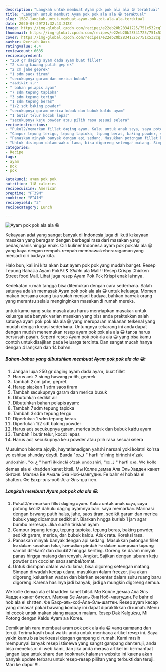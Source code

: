 ```yaml
---
description: "Langkah untuk membuat Ayam pok pok ala ala 😀 teraktual"
title: "Langkah untuk membuat Ayam pok pok ala ala 😀 teraktual"
slug: 1587-langkah-untuk-membuat-ayam-pok-pok-ala-ala-teraktual
date: 2020-09-29T21:32:43.242Z
image: https://img-global.cpcdn.com/recipes/e22eb20b28341725/751x532cq70/ayam-pok-pok-ala-ala-😀-foto-resep-utama.jpg
thumbnail: https://img-global.cpcdn.com/recipes/e22eb20b28341725/751x532cq70/ayam-pok-pok-ala-ala-😀-foto-resep-utama.jpg
cover: https://img-global.cpcdn.com/recipes/e22eb20b28341725/751x532cq70/ayam-pok-pok-ala-ala-😀-foto-resep-utama.jpg
author: Derrick Bass
ratingvalue: 4.4
reviewcount: 6635
recipeingredient:
- "250 gr daging ayam dada ayam buat fillet"
- "2 siung bawang putih geprek"
- "2 cm jahe geprek"
- "1 sdm saos tiram"
- "secukupnya garam dan merica bubuk"
- "sedikit air"
- " bahan pelapis ayam"
- "7 sdm tepung tapioka"
- "3 sdm tepung terigu"
- "1 sdm tepung beras"
- "1/2 sdt baking powder"
- "secukupnya garam merica bubuk dan bubuk kaldu ayam"
- "1 butir telur kocok lepas"
- "secukupnya keju powder atau pilih rasa sesuai selera"
recipeinstructions:
- "Pukul2/memarkan fillet daging ayam. Kalau untuk anak saya, saya potong kecil2 dahulu daging ayamnya baru saya memarkan. Marinasi dengan bawang putih halus, jahe, saos tiram, sedikit garam dan merica bubuk yang dicampur sedikit air. Biarkan hingga kurleb 1 jam agar bumbu meresap. Jika sudah tiriskan ayam"
- "Campur tepung terigu, tepung tapioka, tepung beras, baking powder, sedikit garam, merica, dan bubuk kaldu. Aduk rata. Koreksi rasa."
- "Panaskan minyak banyak dengan api sedang. Masukkan potongan fillet ke dalam kocokan telur, kemudian pindah ke dalam campuran tepung sambil ditekan2 dan dicubit2 hingga keriting. Goreng ke dalam minyak panas hingga matang dan renyah. Angkat. Sajikan dengan taburan keju powder dan cocolan saos sambal/tomat."
- "Untuk disimpan dalam waktu lama, bisa digoreng setengah matang. Simpan di wadah kedap udara, masukkan dalam freezer. jika akan digoreng, keluarkan wadah dan biarkan sebentar dalam suhu ruang baru digoreng. Karena hasilnya jadi banyak, jadi ga mungkin digoreng semua."
categories:
- Recipe
tags:
- ayam
- pok
- pok

katakunci: ayam pok pok 
nutrition: 118 calories
recipecuisine: American
preptime: "PT39M"
cooktime: "PT41M"
recipeyield: "3"
recipecategory: Lunch

---
```



![Ayam pok pok ala ala 😀](https://img-global.cpcdn.com/recipes/e22eb20b28341725/751x532cq70/ayam-pok-pok-ala-ala-😀-foto-resep-utama.jpg)

Kekayaan adat yang sangat banyak di Indonesia juga di ikuti kekayaan masakan yang beragam dengan berbagai rasa dari masakan yang pedas,manis hingga enak. Ciri kuliner Indonesia ayam pok pok ala ala 😀 yang kaya dengan rempah-rempah membawa keberaragaman yang menjadi ciri budaya kita.


Halo bun, kali ini kita akan buat ayam pok pok yang mudah banget. Resep Tepung Rahasia Ayam PokP*k &amp; Shihl*n ala Mall!!! Resep Crispy Chicken Street food Mall. Lihat juga resep Ayam Pok Pok Krispi enak lainnya.

Kedekatan rumah tangga bisa ditemukan dengan cara sederhana. Salah satunya adalah memasak Ayam pok pok ala ala 😀 untuk keluarga. Momen makan bersama orang tua sudah menjadi budaya, bahkan banyak orang yang merantau selalu menginginkan masakan di rumah mereka.

untuk kamu yang suka masak atau harus menyiapkan masakan untuk keluarga ada banyak varian masakan yang bisa anda praktekkan salah satunya ayam pok pok ala ala 😀 yang merupakan makanan terkenal yang mudah dengan kreasi sederhana. Untungnya sekarang ini anda dapat dengan mudah menemukan resep ayam pok pok ala ala 😀 tanpa harus bersusah payah.
Seperti resep Ayam pok pok ala ala 😀 yang bisa kamu contoh untuk disajikan pada keluarga tercinta. Dan sangat mudah hanya dengan 4 langkah dan 14 bahan.


<!--inarticleads1-->

##### Bahan-bahan yang dibutuhkan membuat Ayam pok pok ala ala 😀:

1. Jangan lupa 250 gr daging ayam dada ayam, buat fillet
1. Harus ada 2 siung bawang putih, geprek
1. Tambah 2 cm jahe, geprek
1. Harap siapkan 1 sdm saos tiram
1. Tambah secukupnya garam dan merica bubuk
1. Dibutuhkan sedikit air
1. Dibutuhkan  bahan pelapis ayam:
1. Tambah 7 sdm tepung tapioka
1. Tambah 3 sdm tepung terigu
1. Diperlukan 1 sdm tepung beras
1. Diperlukan 1/2 sdt baking powder
1. Harus ada secukupnya garam, merica bubuk dan bubuk kaldu ayam
1. Tambah 1 butir telur, kocok lepas
1. Harus ada secukupnya keju powder atau pilih rasa sesuai selera


Musulmon bironta ajoyib, hayratlanadigan yahshi narsani yoki holatni ko&#39;rsa yo eshitsa shunday deydi. Bunda &#34;œف &#34; harfi fe&#39;lning birinchi o&#39;zak undoshini, &#34;œ ع &#34; harfi ikkinchi o&#39;zak undoshini, &#34;œ ل &#34; harfi esa. We kolle demaa ala el khadden kanet bitsil. Мы Колле демаа Ала Эль Хадден канет битсил. Маляна Бе Амаль Эна Ноб-мавгудин. Fe bahr el hob ala el shatten. Фе Бахр-эль-хоб-Ала-Эль-шаттен. 

<!--inarticleads2-->

##### Langkah membuat  Ayam pok pok ala ala 😀:

1. Pukul2/memarkan fillet daging ayam. Kalau untuk anak saya, saya potong kecil2 dahulu daging ayamnya baru saya memarkan. Marinasi dengan bawang putih halus, jahe, saos tiram, sedikit garam dan merica bubuk yang dicampur sedikit air. Biarkan hingga kurleb 1 jam agar bumbu meresap. Jika sudah tiriskan ayam
1. Campur tepung terigu, tepung tapioka, tepung beras, baking powder, sedikit garam, merica, dan bubuk kaldu. Aduk rata. Koreksi rasa.
1. Panaskan minyak banyak dengan api sedang. Masukkan potongan fillet ke dalam kocokan telur, kemudian pindah ke dalam campuran tepung sambil ditekan2 dan dicubit2 hingga keriting. Goreng ke dalam minyak panas hingga matang dan renyah. Angkat. Sajikan dengan taburan keju powder dan cocolan saos sambal/tomat.
1. Untuk disimpan dalam waktu lama, bisa digoreng setengah matang. Simpan di wadah kedap udara, masukkan dalam freezer. jika akan digoreng, keluarkan wadah dan biarkan sebentar dalam suhu ruang baru digoreng. Karena hasilnya jadi banyak, jadi ga mungkin digoreng semua.


We kolle demaa ala el khadden kanet bitsil. Мы Колле демаа Ала Эль Хадден канет битсил. Маляна Бе Амаль Эна Ноб-мавгудин. Fe bahr el hob ala el shatten. Фе Бахр-эль-хоб-Ала-Эль-шаттен. Resep ayam kecap yang dimasak pakai bawang bombay ini dapat dipraktikkan di rumah. Menu ini cocok untuk makan siang maupun malam. Resep Dak Kalguksu, Mi Potong dengan Kaldu Ayam ala Korea. 

Demikianlah cara membuat ayam pok pok ala ala 😀 yang gampang dan teruji. Terima kasih buat waktu anda untuk membaca artikel resep ini. Saya yakin kamu bisa berkreasi dengan gampang di rumah. Kami masih mempunyai banyak resep istimewa yang sangat gampang dan teruji, anda bisa menelusuri di web kami, dan jika anda merasa artikel ini bermanfaat jangan lupa untuk share dan bookmark halaman website ini karena akan banyak update terbaru untuk resep-resep pilihan yang terbukti dan teruji. Mari ke dapur !!!. 
